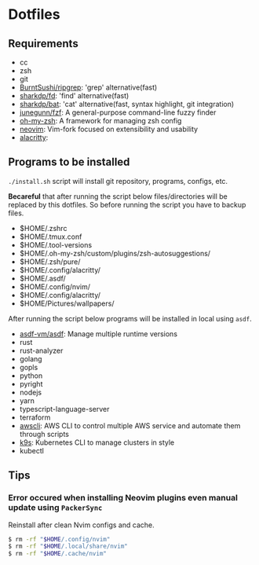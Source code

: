 # Dotfiles

## Requirements

- cc
- zsh
- git
- [BurntSushi/ripgrep](https://github.com/BurntSushi/ripgrep): 'grep' alternative(fast)
- [sharkdp/fd](https://github.com/sharkdp/fd): 'find' alternative(fast)
- [sharkdp/bat](https://github.com/sharkdp/bat): 'cat' alternative(fast, syntax highlight, git integration)
- [junegunn/fzf](https://github.com/junegunn/fzf): A general-purpose command-line fuzzy finder
- [oh-my-zsh](https://github.com/ohmyzsh/ohmyzsh): A framework for managing zsh config
- [neovim](https://github.com/neovim/neovim): Vim-fork focused on extensibility and usability
- [alacritty](): 

## Programs to be installed

`./install.sh` script will install git repository, programs, configs, etc.

**Becareful** that after running the script below files/directories will be replaced by this dotfiles.
So before running the script you have to backup files.
- $HOME/.zshrc
- $HOME/.tmux.conf
- $HOME/.tool-versions
- $HOME/.oh-my-zsh/custom/plugins/zsh-autosuggestions/
- $HOME/.zsh/pure/
- $HOME/.config/alacritty/
- $HOME/.asdf/
- $HOME/.config/nvim/
- $HOME/.config/alacritty/
- $HOME/Pictures/wallpapers/

After running the script below programs will be installed in local using `asdf`.
- [asdf-vm/asdf](https://github.com/asdf-vm/asdf): Manage multiple runtime versions
- rust
- rust-analyzer
- golang
- gopls
- python
- pyright
- nodejs
- yarn
- typescript-language-server
- terraform
- [awscli](https://github.com/aws/aws-cli): AWS CLI to control multiple AWS service and automate them through scripts
- [k9s](https://github.com/derailed/k9s): Kubernetes CLI to manage clusters in style
- kubectl

## Tips

### Error occured when installing Neovim plugins even manual update using `PackerSync`
Reinstall after clean Nvim configs and cache.

```sh
$ rm -rf "$HOME/.config/nvim"
$ rm -rf "$HOME/.local/share/nvim"
$ rm -rf "$HOME/.cache/nvim"
```

